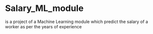 # Salary_ML_module
is a project of a Machine Learning module which predict the salary of a worker as per the years of experience
